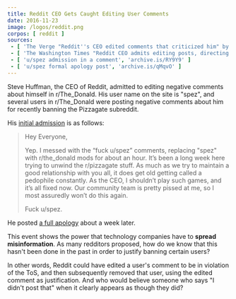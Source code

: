 ```yaml
---
title: Reddit CEO Gets Caught Editing User Comments
date: 2016-11-23
image: /logos/reddit.png
corpos: [ reddit ]
sources:
 - [ 'The Verge "Reddit''s CEO edited comments that criticized him" by Rich McCormick (23 Nov 2016)', 'archive.is/mBlnH' ]
 - [ 'The Washington Times "Reddit CEO admits editing posts, directing obscene comments to pro-Trump administrators" by Andrew Blake (25 Nov 2016)', 'archive.is/WAZIr' ]
 - [ 'u/spez admission in a comment', 'archive.is/RY9Y9' ]
 - [ 'u/spez formal apology post', 'archive.is/qMqvO' ]
---
```


Steve Huffman, the CEO of Reddit, admitted to editing negative comments about himself in r/The_Donald.
His user name on the site is "spez", and several users in r/The_Donald were posting negative comments about him for recently banning the Pizzagate subreddit.

His [initial admission](https://archive.is/RY9Y9) is as follows:

> Hey Everyone,
>
> Yep. I messed with the “fuck u/spez” comments, replacing "spez" with r/the_donald mods for about an hour. It’s been a long week here trying to unwind the r/pizzagate stuff. As much as we try to maintain a good relationship with you all, it does get old getting called a pedophile constantly. As the CEO, I shouldn’t play such games, and it’s all fixed now. Our community team is pretty pissed at me, so I most assuredly won’t do this again.
>
> Fuck u/spez.

He posted [a full apology](https://archive.is/qMqvO) about a week later.

This event shows the power that technology companies have to **spread misinformation**.
As many redditors proposed, how do we know that this hasn't been done in the past in order to justify banning certain users?

In other words, Reddit could have edited a user's comment to be in violation of the ToS, and then subsequently removed that user, using the edited comment as justification.
And who would believe someone who says "I didn't post that" when it clearly appears as though they did?
